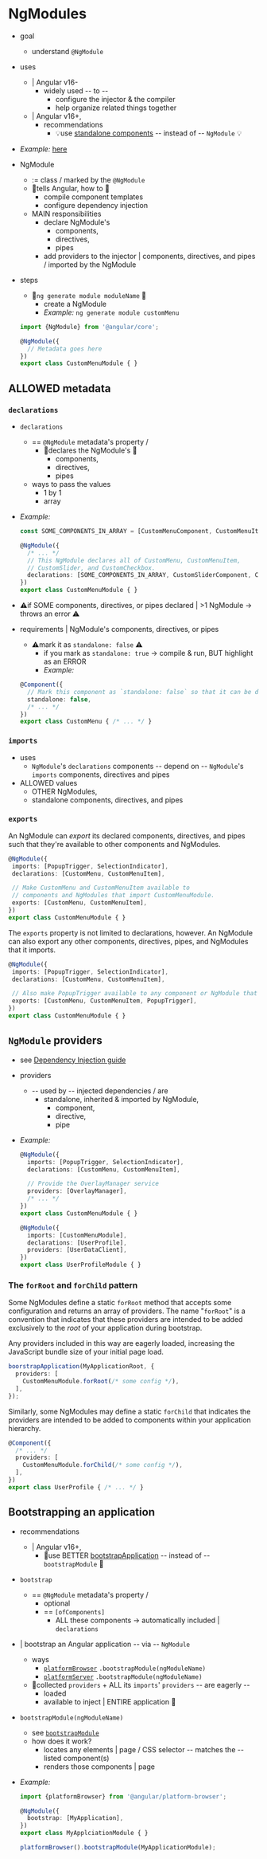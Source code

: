 # NgModules

* goal
  * understand `@NgModule`

* uses
  * | Angular v16-
    * widely used -- to -- 
      * configure the injector & the compiler
      * help organize related things together
  * | Angular v16+,
    * recommendations
      * 💡use [standalone components](guide/components/anatomy-of-components#-imports-in-the-component-decorator) -- instead of -- `NgModule` 💡

* _Example:_ [here](/adev/src/content/examples/ngModules)

* NgModule
  * := class / marked by the `@NgModule`
  * 👀tells Angular, how to 👀
    * compile component templates
    * configure dependency injection
  * MAIN responsibilities
    * declare NgModule's
      * components,
      * directives,
      * pipes 
    * add providers to the injector | components, directives, and pipes / imported by the NgModule

* steps
  * 👀`ng generate module moduleName` 👀
    * create a NgModule
    * _Example:_ `ng generate module customMenu`

  ```typescript
  import {NgModule} from '@angular/core';
  
  @NgModule({
    // Metadata goes here
  })
  export class CustomMenuModule { }
  ```

## ALLOWED metadata
### `declarations`

* `declarations`
  * == `@NgModule` metadata's property /
    * 👀declares the NgModule's 👀 
      * components,
      * directives,
      * pipes 
  * ways to pass the values
    * 1 by 1
    * array

* _Example:_ 
  ```typescript
  const SOME_COMPONENTS_IN_ARRAY = [CustomMenuComponent, CustomMenuItemComponent];
  
  @NgModule({
    /* ... */
    // This NgModule declares all of CustomMenu, CustomMenuItem,
    // CustomSlider, and CustomCheckbox.
    declarations: [SOME_COMPONENTS_IN_ARRAY, CustomSliderComponent, CustomCheckboxComponent],
  })
  export class CustomMenuModule { }
  ```

* ⚠️if SOME components, directives, or pipes declared | >1 NgModule -> throws an error ⚠️
* requirements | NgModule's components, directives, or pipes
  * ⚠️mark it as `standalone: false` ⚠️
    * if you mark as `standalone: true` -> compile & run, BUT highlight as an ERROR
    * _Example:_ 
  ```typescript
  @Component({
    // Mark this component as `standalone: false` so that it can be declared in an NgModule.
    standalone: false,
    /* ... */
  })
  export class CustomMenu { /* ... */ }
  ```

### `imports`

* uses
  * `NgModule`'s `declarations` components -- depend on -- `NgModule`'s `imports` components, directives and pipes 
* ALLOWED values
  * OTHER NgModules,
  * standalone components, directives, and pipes

### `exports`

An NgModule can _export_ its declared components, directives, and pipes such that they're available to other components and NgModules.

 ```typescript
@NgModule({
  imports: [PopupTrigger, SelectionIndicator],
  declarations: [CustomMenu, CustomMenuItem],

  // Make CustomMenu and CustomMenuItem available to
  // components and NgModules that import CustomMenuModule.
  exports: [CustomMenu, CustomMenuItem],
})
export class CustomMenuModule { }
```

The `exports` property is not limited to declarations, however. An NgModule can also export any other components, directives, pipes, and NgModules that it imports.

 ```typescript
@NgModule({
  imports: [PopupTrigger, SelectionIndicator],
  declarations: [CustomMenu, CustomMenuItem],

  // Also make PopupTrigger available to any component or NgModule that imports CustomMenuModule.
  exports: [CustomMenu, CustomMenuItem, PopupTrigger],
})
export class CustomMenuModule { }
```

## `NgModule` providers

* see [Dependency Injection guide](../di)
* providers
  * -- used by -- injected dependencies / are
    * standalone, inherited & imported by NgModule,
      * component, 
      * directive,
      * pipe

* _Example:_

  ```typescript
  @NgModule({
    imports: [PopupTrigger, SelectionIndicator],
    declarations: [CustomMenu, CustomMenuItem],
  
    // Provide the OverlayManager service
    providers: [OverlayManager],
    /* ... */
  })
  export class CustomMenuModule { }
  
  @NgModule({
    imports: [CustomMenuModule],
    declarations: [UserProfile],
    providers: [UserDataClient],
  })
  export class UserProfileModule { }
  ```

### The `forRoot` and `forChild` pattern

Some NgModules define a static `forRoot` method that accepts some configuration and returns an array of providers. The name "`forRoot`" is a convention that indicates that these providers are intended to be added exclusively to the _root_ of your application during bootstrap.

Any providers included in this way are eagerly loaded, increasing the JavaScript bundle size of your initial page load.

```typescript
boorstrapApplication(MyApplicationRoot, {
  providers: [
    CustomMenuModule.forRoot(/* some config */),
  ],
});
```

Similarly, some NgModules may define a static `forChild` that indicates the providers are intended to be added to components within your application hierarchy.

```typescript
@Component({
  /* ... */
  providers: [
    CustomMenuModule.forChild(/* some config */),
  ],
})
export class UserProfile { /* ... */ }
```

## Bootstrapping an application

* recommendations
  * | Angular v16+,
    * 👀use BETTER [bootstrapApplication](api/platform-browser/bootstrapApplication) -- instead of -- `bootstrapModule` 👀

* `bootstrap`
  * == `@NgModule` metadata's property /
    * optional
    * == `[ofComponents]`
      * ALL these components -> automatically included | `declarations`

* | bootstrap an Angular application -- via -- `NgModule`
  * ways 
    * [`platformBrowser`](api/platform-browser/platformBrowser) `.bootstrapModule(ngModuleName)` 
    * [`platformServer`](api/platform-server/platformServer) `.bootstrapModule(ngModuleName)`
  * 👀collected `providers` + ALL its `imports`' `providers` -- are eagerly --
    * loaded
    * available to inject | ENTIRE application 👀

* `bootstrapModule(ngModuleName)`
  * see [`bootstrapModule`](https://angular.dev/api/core/PlatformRef#bootstrapModule)
  * how does it work?
    * locates any elements | page / CSS selector -- matches the -- listed component(s)
    * renders those components | page

* _Example:_ 
  ```typescript
  import {platformBrowser} from '@angular/platform-browser';
  
  @NgModule({
    bootstrap: [MyApplication],
  })
  export class MyApplciationModule { }
  
  platformBrowser().bootstrapModule(MyApplicationModule);
  ```
